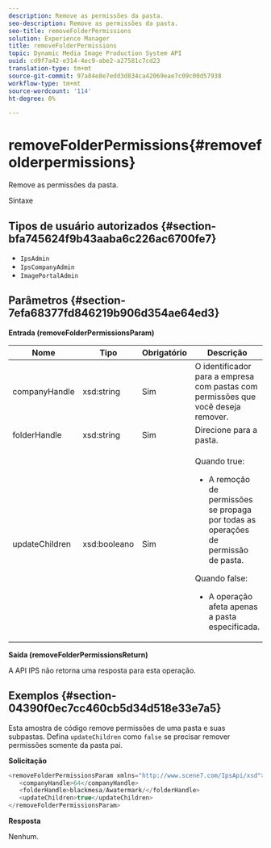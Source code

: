 ```yaml
---
description: Remove as permissões da pasta.
seo-description: Remove as permissões da pasta.
seo-title: removeFolderPermissions
solution: Experience Manager
title: removeFolderPermissions
topic: Dynamic Media Image Production System API
uuid: cd9f7a42-e314-4ec9-abe2-a27581c7cd23
translation-type: tm+mt
source-git-commit: 97a84e8e7edd3d834ca42069eae7c09c00d57938
workflow-type: tm+mt
source-wordcount: '114'
ht-degree: 0%

---
```



# removeFolderPermissions{#removefolderpermissions}

Remove as permissões da pasta.

Sintaxe

## Tipos de usuário autorizados {#section-bfa745624f9b43aaba6c226ac6700fe7}

* `IpsAdmin`
* `IpsCompanyAdmin`
* `ImagePortalAdmin`

## Parâmetros {#section-7efa68377fd846219b906d354ae64ed3}

**Entrada (removeFolderPermissionsParam)**

<table id="table_15223256C63C4F008BDB1DF6F0AFE6A8"> 
 <thead> 
  <tr> 
   <th colname="col1" class="entry"> Nome </th> 
   <th colname="col2" class="entry"> Tipo </th> 
   <th colname="col3" class="entry"> Obrigatório </th> 
   <th colname="col4" class="entry"> Descrição </th> 
  </tr> 
 </thead>
 <tbody> 
  <tr> 
   <td colname="col1"> <span class="codeph"> <span class="varname"> companyHandle</span> </span> </td> 
   <td colname="col2"> <span class="codeph"> xsd:string</span> </td> 
   <td colname="col3"> Sim </td> 
   <td colname="col4"> O identificador para a empresa com pastas com permissões que você deseja remover. </td> 
  </tr> 
  <tr> 
   <td colname="col1"> <span class="codeph"> <span class="varname"> folderHandle</span> </span> </td> 
   <td colname="col2"> <span class="codeph"> xsd:string</span> </td> 
   <td colname="col3"> Sim </td> 
   <td colname="col4"> Direcione para a pasta. </td> 
  </tr> 
  <tr> 
   <td colname="col1"> <span class="codeph"> <span class="varname"> updateChildren</span> </span> </td> 
   <td colname="col2"> <span class="codeph"> xsd:booleano</span> </td> 
   <td colname="col3"> Sim </td> 
   <td colname="col4"> <p>Quando <span class="codeph"> true</span>: 
     <ul id="ul_1305D060E0F34A61AA3C827E43F296E6"> 
      <li id="li_AB8705F3CEAD4B8A8F1C28291A6F7EC8">A remoção de permissões se propaga por todas as operações de permissão de pasta. </li> 
     </ul> </p> <p>Quando <span class="codeph"> false</span>: 
     <ul id="ul_19AEE80F1FC84B64AD623E050C12A0CD"> 
      <li id="li_B8B78851004C43DB8CB7958E380AF510">A operação afeta apenas a pasta especificada. </li> 
     </ul> </p> </td> 
  </tr> 
 </tbody> 
</table>

**Saída (removeFolderPermissionsReturn)**

A API IPS não retorna uma resposta para esta operação.

## Exemplos {#section-04390f0ec7cc460cb5d34d518e33e7a5}

Esta amostra de código remove permissões de uma pasta e suas subpastas. Defina `updateChildren` como `false` se precisar remover permissões somente da pasta pai.

**Solicitação**

```java
<removeFolderPermissionsParam xmlns="http://www.scene7.com/IpsApi/xsd">
   <companyHandle>64</companyHandle>
   <folderHandle>blackmesa/Awatermark/</folderHandle>
   <updateChildren>true</updateChildren>
</removeFolderPermissionsParam>
```

**Resposta**

Nenhum.
